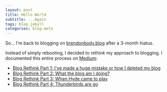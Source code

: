 ```yaml
---
layout: post
title: Hello World
subtitle: ...Again
tags: blog jekyll
categories: blog-meta
---
```



So... I'm back to blogging on [brendonbody.blog](http://brendonbody.blog/ "Dormeo Ergo Sum") after a 3-month hiatus. 

Instead of simply rebooting, I decided to rethink my approach to blogging. I documented this entire process on [Medium](https://medium.com/):

- [Blog Rethink Part 1: I've made a huge mistake or how I deleted my blog](https://medium.com/@brendonbody/blog-rethink-part-1-i-ve-made-a-huge-mistake-or-how-i-deleted-my-blog-fe6d56fa6e1e "Blog Rethink Part 1")
- [Blog Rethink Part 2: What the blog am I doing?](https://medium.com/@brendonbody/blog-rethink-part-2-5086b15c6478 "Blog Rethink Part 2")
- [Blog Rethink Part 3: When Hyde came to play](https://medium.com/@brendonbody/blog-rethink-part-3-4b651f94d5f "Blog Rethink Part 3")
- [Blog Rethink Part 4: Thunderbirds are go](https://medium.com/@brendonbody/blog-rethink-part-4-c291e499fb06 "Blog Rethink Part 4")
